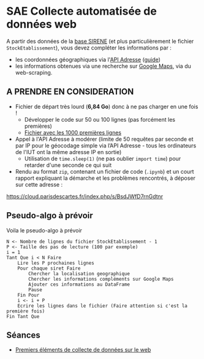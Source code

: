 # SAE Collecte automatisée de données web

<!--
- 10h de TP
- 6 heures de suivi
- Pas de soutenances
Base SIRENE à compléter par
- Coordonnées géographiques
- Informations sur le web via Google Maps
-->

A partir des données de la [base SIRENE](https://www.data.gouv.fr/fr/datasets/base-sirene-des-entreprises-et-de-leurs-etablissements-siren-siret/) (et plus particulièrement le fichier `StockEtablissement`), vous devez compléter les informations par :

- les coordonnées géographiques via l'[API Adresse](https://adresse.data.gouv.fr/api-doc/adresse) ([guide](https://guides.etalab.gouv.fr/apis-geo/1-api-adresse.html#les-donnees-d-adresses))
- les informations obtenues via une recherche sur [Google Maps](https://www.google.com/maps/search/), via du web-scraping.

## A PRENDRE EN CONSIDERATION

- Fichier de départ très lourd (**6,84 Go**) donc à ne pas charger en une fois !
    - Développer le code sur 50 ou 100 lignes (pas forcément les premières)
    - [Fichier avec les 1000 premières lignes](StockEtablissement_utf8_1000.csv)
- Appel à l'API Adresse à modérer (limite de 50 requêtes par seconde et par IP pour le géocodage simple via l’API Adresse - tous les ordinateurs de l'IUT ont la même adresse IP en sortie)
    - Utilisation de `time.sleep(1)` (ne pas oublier `import time`) pour retarder d'une seconde ce qui suit
- Rendu au format `zip`, contenant un fichier de code (`.ipynb`) et un court rapport expliquant la démarche et les problèmes rencontrés, à déposer sur cette adresse : 

<https://cloud.parisdescartes.fr/index.php/s/BsdJWfD7rnGdtnr>

## Pseudo-algo à prévoir

Voila le pseudo-algo à prévoir

```
N <- Nombre de lignes du fichier StockEtablissement - 1
P <- Taille des pas de lecture (100 par exemple)
i = 1
Tant Que i < N Faire
    Lire les P prochaines lignes
    Pour chaque siret Faire
        Chercher la localisation geographique
        Chercher les informations compléments sur Google Maps
        Ajouter ces informations au DataFrame
        Pause
    Fin Pour
    i <- i + P
    Ecrire les lignes dans le fichier (Faire attention si c'est la première fois)
Fin Tant Que
```

## Séances

- [Premiers éléments de collecte de données sur le web](seance1)
